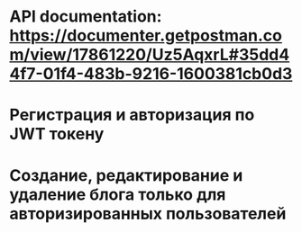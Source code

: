 # API documentation: https://documenter.getpostman.com/view/17861220/Uz5AqxrL#35dd44f7-01f4-483b-9216-1600381cb0d3

# Регистрация и авторизация по JWT токену
# Создание, редактирование и удаление блога только для авторизированных пользователей
